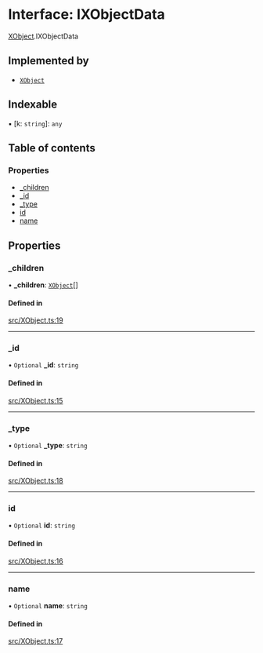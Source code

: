 # Interface: IXObjectData

[XObject](../wiki/XObject).IXObjectData

## Implemented by

- [`XObject`](../wiki/XObject.XObject)

## Indexable

▪ [k: `string`]: `any`

## Table of contents

### Properties

- [\_children](../wiki/XObject.IXObjectData#_children)
- [\_id](../wiki/XObject.IXObjectData#_id)
- [\_type](../wiki/XObject.IXObjectData#_type)
- [id](../wiki/XObject.IXObjectData#id)
- [name](../wiki/XObject.IXObjectData#name)

## Properties

### \_children

• **\_children**: [`XObject`](../wiki/XObject.XObject)[]

#### Defined in

[src/XObject.ts:19](https://github.com/fridman-tamir/XPell/blob/317d84a/src/XObject.ts#L19)

___

### \_id

• `Optional` **\_id**: `string`

#### Defined in

[src/XObject.ts:15](https://github.com/fridman-tamir/XPell/blob/317d84a/src/XObject.ts#L15)

___

### \_type

• `Optional` **\_type**: `string`

#### Defined in

[src/XObject.ts:18](https://github.com/fridman-tamir/XPell/blob/317d84a/src/XObject.ts#L18)

___

### id

• `Optional` **id**: `string`

#### Defined in

[src/XObject.ts:16](https://github.com/fridman-tamir/XPell/blob/317d84a/src/XObject.ts#L16)

___

### name

• `Optional` **name**: `string`

#### Defined in

[src/XObject.ts:17](https://github.com/fridman-tamir/XPell/blob/317d84a/src/XObject.ts#L17)
